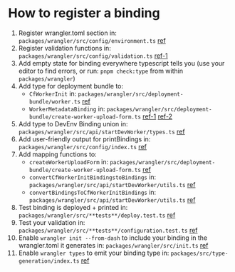 # How to register a binding

1. Register wrangler.toml section in: `packages/wrangler/src/config/environment.ts` [ref](https://github.com/cloudflare/workers-sdk/blob/ce7db9d9cb4f5bcd5a326b86dde051cb54b999fb/packages/wrangler/src/config/environment.ts#L431-L451)
1. Register validation functions in: `packages/wrangler/src/config/validation.ts` [ref-1](https://github.com/cloudflare/workers-sdk/blob/ce7db9d9cb4f5bcd5a326b86dde051cb54b999fb/packages/wrangler/src/config/validation.ts#L1297-L1306)
1. Add empty state for binding everywhere typescript tells you (use your editor to find errors, or run: `pnpm check:type` from within `packages/wrangler`)
1. Add type for deployment bundle to:
   - `CfWorkerInit` in: `packages/wrangler/src/deployment-bundle/worker.ts` [ref](https://github.com/cloudflare/workers-sdk/blob/ce7db9d9cb4f5bcd5a326b86dde051cb54b999fb/packages/wrangler/src/deployment-bundle/worker.ts#L79C1-L85C2)
   - `WorkerMetadataBinding` in: `packages/wrangler/src/deployment-bundle/create-worker-upload-form.ts` [ref-1](https://github.com/cloudflare/workers-sdk/blob/ce7db9d9cb4f5bcd5a326b86dde051cb54b999fb/packages/wrangler/src/deployment-bundle/create-worker-upload-form.ts#L65) [ref-2](https://github.com/cloudflare/workers-sdk/blob/ce7db9d9cb4f5bcd5a326b86dde051cb54b999fb/packages/wrangler/src/deployment-bundle/create-worker-upload-form.ts#L219-L225)
1. Add type to DevEnv Binding union in: `packages/wrangler/src/api/startDevWorker/types.ts` [ref](https://github.com/cloudflare/workers-sdk/blob/ce7db9d9cb4f5bcd5a326b86dde051cb54b999fb/packages/wrangler/src/api/startDevWorker/types.ts#L246)
1. Add user-friendly output for printBindings in: `packages/wrangler/src/config/index.ts` [ref](https://github.com/cloudflare/workers-sdk/blob/ce7db9d9cb4f5bcd5a326b86dde051cb54b999fb/packages/wrangler/src/config/index.ts#L270-L280)
1. Add mapping functions to:
   - `createWorkerUploadForm` in: `packages/wrangler/src/deployment-bundle/create-worker-upload-form.ts` [ref](https://github.com/cloudflare/workers-sdk/blob/ce7db9d9cb4f5bcd5a326b86dde051cb54b999fb/packages/wrangler/src/deployment-bundle/create-worker-upload-form.ts#L219-L225)
   - `convertCfWorkerInitBindingstoBindings` in: `packages/wrangler/src/api/startDevWorker/utils.ts` [ref](https://github.com/cloudflare/workers-sdk/blob/ce7db9d9cb4f5bcd5a326b86dde051cb54b999fb/packages/wrangler/src/api/startDevWorker/utils.ts#L118-L123)
   - `convertBindingsToCfWorkerInitBindings` in: `packages/wrangler/src/api/startDevWorker/utils.ts` [ref](https://github.com/cloudflare/workers-sdk/blob/ce7db9d9cb4f5bcd5a326b86dde051cb54b999fb/packages/wrangler/src/api/startDevWorker/utils.ts#L303-L305)
1. Test binding is deployed + printed in: `packages/wrangler/src/**tests**/deploy.test.ts` [ref](https://github.com/cloudflare/workers-sdk/blob/ce7db9d9cb4f5bcd5a326b86dde051cb54b999fb/packages/wrangler/src/__tests__/deploy.test.ts#L7604)
1. Test your validation in: `packages/wrangler/src/**tests**/configuration.test.ts` [ref](https://github.com/cloudflare/workers-sdk/blob/ce7db9d9cb4f5bcd5a326b86dde051cb54b999fb/packages/wrangler/src/__tests__/configuration.test.ts#L2234)
1. Enable `wrangler init --from-dash` to include your binding in the wrangler.toml it generates in: `packages/wrangler/src/init.ts` [ref](https://github.com/cloudflare/workers-sdk/blob/ce7db9d9cb4f5bcd5a326b86dde051cb54b999fb/packages/wrangler/src/init.ts#L1036-L1043)
1. Enable `wrangler types` to emit your binding type in: `packages/src/type-generation/index.ts` [ref](https://github.com/cloudflare/workers-sdk/blob/ce7db9d9cb4f5bcd5a326b86dde051cb54b999fb/packages/wrangler/src/type-generation/index.ts#L115)
